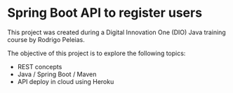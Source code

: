# Spring Boot API to register users

This project was created during  a Digital Innovation One (DIO) Java training course by Rodrigo Peleias.

The objective of this project is to explore the following topics:

- REST concepts
- Java / Spring Boot / Maven
- API deploy in cloud using Heroku

